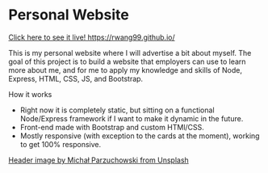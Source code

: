 # Personal Website

<a href="https://rwang99.github.io/">Click here to see it live! https://rwang99.github.io/</a>

This is my personal website where I will advertise a bit about myself. The goal of this project is to build a website that employers can use to learn more about me, and for me to apply my knowledge and skills of Node, Express, HTML, CSS, JS, and Bootstrap. 

How it works
- Right now it is completely static, but sitting on a functional Node/Express framework if I want to make it dynamic in the future.
- Front-end made with Bootstrap and custom HTMl/CSS. 
- Mostly responsive (with exception to the cards at the moment), working to get 100% responsive.

<a href="https://unsplash.com/photos/HbhJyWnE9Oo">Header image by Michał Parzuchowski from Unsplash</a>
